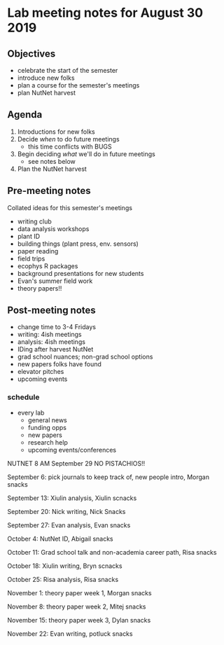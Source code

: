 # Lab meeting notes for August 30 2019

## Objectives
- celebrate the start of the semester
- introduce new folks
- plan a course for the semester's meetings
- plan NutNet harvest

## Agenda
1. Introductions for new folks
2. Decide *when* to do future meetings
	- this time conflicts with BUGS
3. Begin deciding *what* we'll do in future meetings
	- see notes below
4. Plan the NutNet harvest

## Pre-meeting notes

Collated ideas for this semester's meetings
- writing club
- data analysis workshops
- plant ID
- building things (plant press, env. sensors)
- paper reading
- field trips
- ecophys R packages
- background presentations for new students
- Evan's summer field work
- theory papers!!

## Post-meeting notes
- change time to 3-4 Fridays
- writing: 4ish meetings
- analysis: 4ish meetings
- IDing after harvest NutNet
- grad school nuances; non-grad school options
- new papers folks have found
- elevator pitches
- upcoming events

### schedule
- every lab
	- general news
	- funding opps
	- new papers
	- research help
	- upcoming events/conferences

NUTNET 8 AM September 29
NO PISTACHIOS!!

September 6: pick journals to keep track of, new people intro, Morgan snacks

September 13: Xiulin analysis, Xiulin scnacks

September 20: Nick writing, Nick Snacks

September 27: Evan analysis, Evan snacks

October 4: NutNet ID, Abigail snacks

October 11: Grad school talk and non-academia career path, Risa snacks

October 18: Xiulin writing, Bryn scnacks

October 25: Risa analysis, Risa snacks

November 1: theory paper week 1, Morgan snacks

November 8: theory paper week 2, Mitej snacks

November 15: theory paper week 3, Dylan snacks

November 22: Evan writing, potluck snacks